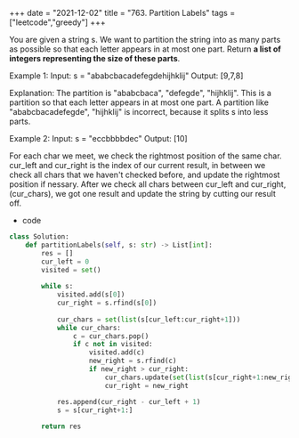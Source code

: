 +++ 
date = "2021-12-02"
title = "763. Partition Labels"
tags = ["leetcode","greedy"]
+++

You are given a string s. We want to partition the string into as many parts as possible so that each letter appears in at most one part.
Return __a list of integers representing the size of these parts__.
 
Example 1:
Input: s = "ababcbacadefegdehijhklij" Output: [9,7,8] 

Explanation: The partition is "ababcbaca", "defegde", "hijhklij". This is a partition so that each letter appears in at most one part. A partition like "ababcbacadefegde", "hijhklij" is incorrect, because it splits s into less parts. 

Example 2:
Input: s = "eccbbbbdec" Output: [10]

For each char we meet, we check the rightmost position of the same char. cur_left and cur_right is the index of our current result, in between we check all chars that we haven't checked before, and update the rightmost position if nessary. After we check all chars between cur_left and cur_right, (cur_chars), we got one result and update the string by cutting our result off.

- code
```py
class Solution:
    def partitionLabels(self, s: str) -> List[int]:
        res = []
        cur_left = 0
        visited = set()
        
        while s:
            visited.add(s[0])
            cur_right = s.rfind(s[0])
            
            cur_chars = set(list(s[cur_left:cur_right+1]))
            while cur_chars:
                c = cur_chars.pop()
                if c not in visited:
                    visited.add(c)
                    new_right = s.rfind(c)
                    if new_right > cur_right:
                        cur_chars.update(set(list(s[cur_right+1:new_right+1])))
                        cur_right = new_right

            res.append(cur_right - cur_left + 1)
            s = s[cur_right+1:]
            
        return res
        
```
